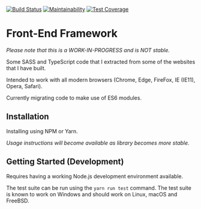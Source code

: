 [![Build Status](https://travis-ci.org/preetpalS/Front-End-Framework.svg?branch=master)](https://travis-ci.org/preetpalS/Front-End-Framework) [![Maintainability](https://api.codeclimate.com/v1/badges/9867ac1c979ba60bd137/maintainability)](https://codeclimate.com/github/preetpalS/Front-End-Framework/maintainability) [![Test Coverage](https://api.codeclimate.com/v1/badges/9867ac1c979ba60bd137/test_coverage)](https://codeclimate.com/github/preetpalS/Front-End-Framework/test_coverage)

# Front-End Framework

*Please note that this is a WORK-IN-PROGRESS and is NOT stable.*

Some SASS and TypeScript code that I extracted from some of the
websites that I have built.

Intended to work with all modern browsers (Chrome, Edge, FireFox, IE
(IE11), Opera, Safari).

Currently migrating code to make use of ES6 modules.

## Installation

Installing using NPM or Yarn.

*Usage instructions will become available as library becomes more stable.*

## Getting Started (Development)

Requires having a working Node.js development environment available.

The test suite can be run using the `yarn run test` command. The test
suite is known to work on Windows and should work on Linux, macOS and
FreeBSD.
